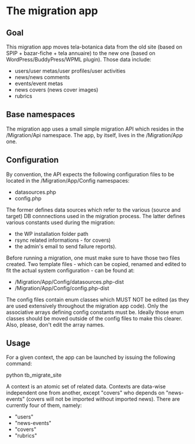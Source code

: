 The migration app
==

Goal
-

This migration app moves tela-botanica data from the old site (based on SPIP + bazar-fiche + tela annuaire) to the new one (based on WordPress/BuddyPress/WPML plugin). Those data include:

* users/user metas/user profiles/user activities
* news/news comments
* events/event metas
* news covers (news cover images)
* rubrics

Base namespaces
-

The migration app uses a small simple migration API which resides in the /Migration/Api namespace. The app, by itself, lives in the /Migration/App one.

Configuration
-

By convention, the API expects the following configuration files to be located in the /Migration/App/Config namespaces:

* datasources.php
* config.php

The former defines data sources which refer to the various (source and target) DB connnections used in the migration process. The latter defines various constants used during the migration:

* the WP installation folder path
* rsync related informations - for covers)
* the admin's email to send failure reports).

Before running a migration, one must make sure to have those two files created. Two template files - which can be copied, renamed and edited to fit the actual system configuration - can be found at:

* /Migration/App/Config/datasources.php-dist
* /Migration/App/Config/config.php-dist

The config files contain enum classes which MUST NOT be edited (as they are used extensively throughout the migration app code). Only the associative arrays defining config constants must be. Ideally those enum classes should be moved outside of the config files to make this clearer. Also, please, don't edit the array names.

Usage
-

For a given context, the app can be launched by issuing the following command:

python tb_migrate_site <context-name>

A context is an atomic set of related data. Contexts are data-wise independent one from another, except "covers" who depends on "news-events" (covers will not be imported without imported news). There are currently four of them, namely:

* "users"
* "news-events"
* "covers"
* "rubrics"
